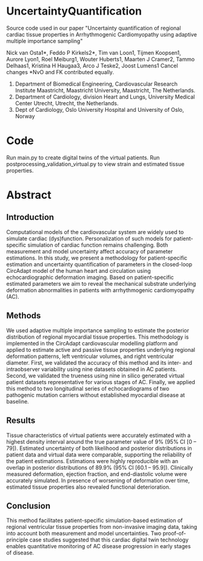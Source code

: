 # UncertaintyQuantification
Source code used in our paper "Uncertainty quantification of regional cardiac tissue properties in Arrhythmogenic Cardiomyopathy using adaptive multiple importance sampling"

Nick van Osta1*, Feddo P Kirkels2*, Tim van Loon1, Tijmen Koopsen1, Aurore Lyon1, Roel Meiburg1, Wouter Huberts1, Maarten J Cramer2, Tammo Delhaas1, Kristina H Haugaa3, Arco J Teske2, Joost Lumens1
Cancel changes
*NvO and FK contributed equally.

1. Department of Biomedical Engineering, Cardiovascular Research Institute Maastricht, Maastricht University, Maastricht, The Netherlands.
2. Department of Cardiology, division Heart and Lungs, University Medical Center Utrecht, Utrecht, the Netherlands.
3. Dept of Cardiology, Oslo University Hospital and University of Oslo, Norway

# Code 
Run main.py to create digital twins of the virtual patients. 
Run postprocessing_validation_virtual.py to view strain and estimated tissue properties. 

# Abstract

## Introduction

Computational models of the cardiovascular system are widely used to simulate cardiac (dys)function. Personalization of such models for patient-specific simulation of cardiac function remains challenging. Both measurement and model uncertainty affect accuracy of parameter estimations. In this study, we present a methodology for patient-specific estimation and uncertainty quantification of parameters in the closed-loop CircAdapt model of the human heart and circulation using echocardiographic deformation imaging. Based on patient-specific estimated parameters we aim to reveal the mechanical substrate underlying deformation abnormalities in patients with arrhythmogenic cardiomyopathy (AC). 

## Methods 

We used adaptive multiple importance sampling to estimate the posterior distribution of regional myocardial tissue properties. This methodology is implemented in the CircAdapt cardiovascular modelling platform and applied to estimate active and passive tissue properties underlying regional deformation patterns, left ventricular volumes, and right ventricular diameter. First, we validated the accuracy of this method and its inter- and intraobserver variability using nine datasets obtained in AC patients. Second, we validated the trueness using nine in silico generated virtual patient datasets representative for various stages of AC. Finally, we applied this method to two longitudinal series of echocardiograms of two pathogenic mutation carriers without established myocardial disease at baseline. 
## Results
Tissue characteristics of virtual patients were accurately estimated with a highest density interval around the true parameter value of 9% (95% CI [0 – 79]). Estimated uncertainty of both likelihood and posterior distributions in patient data and virtual data were comparable, supporting the reliability of the patient estimations. Estimations were highly reproducible with an overlap in posterior distributions of 89.9% (95% CI [60.1 – 95.9]). Clinically measured deformation, ejection fraction, and end-diastolic volume were accurately simulated. In presence of worsening of deformation over time, estimated tissue properties also revealed functional deterioration.
## Conclusion
This method facilitates patient-specific simulation-based estimation of regional ventricular tissue properties from non-invasive imaging data, taking into account both measurement and model uncertainties. Two proof-of-principle case studies suggested that this cardiac digital twin technology enables quantitative monitoring of AC disease progression in early stages of disease.
